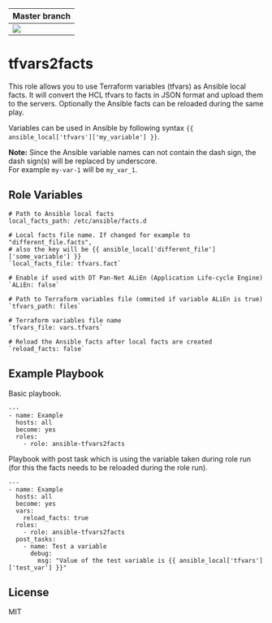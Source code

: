 | Master branch |
|:--------------|
|[![](https://github.com/MonolithProjects/ansible-tfvars2facts/workflows/Test%20build/badge.svg?branch=master)](https://github.com/MonolithProjects/ansible-tfvars2facts/actions)|

tfvars2facts
=========

This role allows you to use Terraform variables (tfvars) as Ansible local facts.
It will convert the HCL tfvars to facts in JSON format and upload them to the servers.
Optionally the Ansible facts can be reloaded during the same play.  

Variables can be used in Ansible by following syntax `{{ ansible_local['tfvars']['my_variable'] }}`.  

**Note:**
Since the Ansible variable names can not contain the dash sign, the dash sign(s) will be replaced by underscore.  
For example `my-var-1` will be `my_var_1`.  

Role Variables
--------------
```
# Path to Ansible local facts  
local_facts_path: /etc/ansible/facts.d

# Local facts file name. If changed for example to "different_file.facts",
# also the key will be {{ ansible_local['different_file']['some_variable'] }}  
`local_facts_file: tfvars.fact`

# Enable if used with DT Pan-Net ALiEn (Application Life-cycle Engine)  
`ALiEn: false`

# Path to Terraform variables file (ommited if variable ALiEn is true)  
`tfvars_path: files`

# Terraform variables file name  
`tfvars_file: vars.tfvars`

# Reload the Ansible facts after local facts are created  
`reload_facts: false`
```

Example Playbook
----------------

Basic playbook.
```
---
- name: Example
  hosts: all
  become: yes
  roles:
    - role: ansible-tfvars2facts
```

Playbook with post task which is using the variable taken during role run
(for this the facts needs to be reloaded during the role run).
```
---
- name: Example
  hosts: all
  become: yes
  vars:
    reload_facts: true
  roles:
    - role: ansible-tfvars2facts
  post_tasks:
    - name: Test a variable
      debug:
        msg: "Value of the test variable is {{ ansible_local['tfvars']['test_var'] }}"
```

License
-------

MIT
